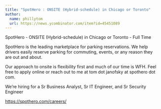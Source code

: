 ```yaml
---
title: "SpotHero : ONSITE (Hybrid-schedule) in Chicago or Toronto"
author:
  name: phillytom
  url: https://news.ycombinator.com/item?id=45451089
---
```

SpotHero - ONSITE (Hybrid-schedule) in Chicago or Toronto - Full Time

SpotHero is the leading marketplace for parking reservations. We help drivers easily reserve parking for commuting, events, or any reason they are out and about.

Our approach to onsite is flexibility first and much of our time is WFH. Feel free to apply online or reach out to me at tom dot janofsky at spothero dot com.

We’re hiring for a Sr Business Analyst, Sr IT Engineer, and Sr Security Engineer

<a href="https:&#x2F;&#x2F;spothero.com&#x2F;careers&#x2F;" rel="nofollow">https:&#x2F;&#x2F;spothero.com&#x2F;careers&#x2F;</a>
<JobApplication />
